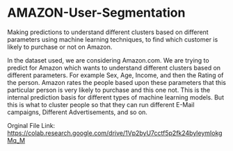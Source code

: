 # AMAZON-User-Segmentation
 Making predictions to understand different clusters based on different parameters using machine learning techniques, to find which customer is likely to purchase or not on Amazon.

 In the dataset used, we are considering Amazon.com. We are trying to predict for Amazon which wants to understand different clusters based on different parameters. For example Sex, Age, Income, and then the Rating of the person. Amazon rates the people based upon these parameters that this particular person is very likely to purchase and this one not. This is the internal prediction basis for different types of machine learning models. But this is what to cluster people so that they can run different E-Mail campaigns, Different Advertisements, and so on.

 Orginal File Link:  https://colab.research.google.com/drive/1Vp2byU7cctf5p2fk24byleymIokgMq_M
